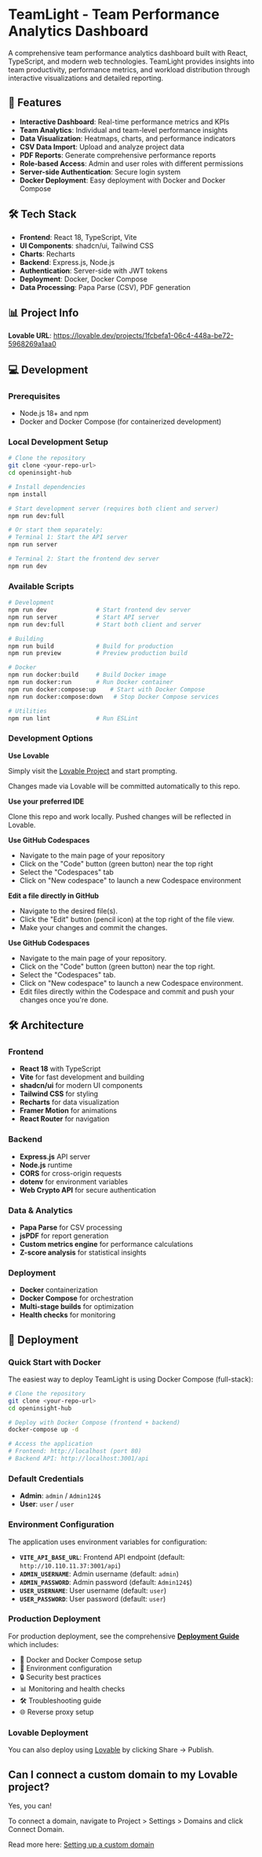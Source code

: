 # TeamLight - Team Performance Analytics Dashboard

A comprehensive team performance analytics dashboard built with React, TypeScript, and modern web technologies. TeamLight provides insights into team productivity, performance metrics, and workload distribution through interactive visualizations and detailed reporting.

## 🚀 Features

- **Interactive Dashboard**: Real-time performance metrics and KPIs
- **Team Analytics**: Individual and team-level performance insights
- **Data Visualization**: Heatmaps, charts, and performance indicators
- **CSV Data Import**: Upload and analyze project data
- **PDF Reports**: Generate comprehensive performance reports
- **Role-based Access**: Admin and user roles with different permissions
- **Server-side Authentication**: Secure login system
- **Docker Deployment**: Easy deployment with Docker and Docker Compose

## 🛠️ Tech Stack

- **Frontend**: React 18, TypeScript, Vite
- **UI Components**: shadcn/ui, Tailwind CSS
- **Charts**: Recharts
- **Backend**: Express.js, Node.js
- **Authentication**: Server-side with JWT tokens
- **Deployment**: Docker, Docker Compose
- **Data Processing**: Papa Parse (CSV), PDF generation

## 📊 Project Info

**Lovable URL**: https://lovable.dev/projects/1fcbefa1-06c4-448a-be72-5968269a1aa0

## 💻 Development

### Prerequisites
- Node.js 18+ and npm
- Docker and Docker Compose (for containerized development)

### Local Development Setup

```bash
# Clone the repository
git clone <your-repo-url>
cd openinsight-hub

# Install dependencies
npm install

# Start development server (requires both client and server)
npm run dev:full

# Or start them separately:
# Terminal 1: Start the API server
npm run server

# Terminal 2: Start the frontend dev server
npm run dev
```

### Available Scripts

```bash
# Development
npm run dev              # Start frontend dev server
npm run server           # Start API server
npm run dev:full         # Start both client and server

# Building
npm run build            # Build for production
npm run preview          # Preview production build

# Docker
npm run docker:build     # Build Docker image
npm run docker:run       # Run Docker container
npm run docker:compose:up    # Start with Docker Compose
npm run docker:compose:down   # Stop Docker Compose services

# Utilities
npm run lint             # Run ESLint
```

### Development Options

**Use Lovable**

Simply visit the [Lovable Project](https://lovable.dev/projects/1fcbefa1-06c4-448a-be72-5968269a1aa0) and start prompting.

Changes made via Lovable will be committed automatically to this repo.

**Use your preferred IDE**

Clone this repo and work locally. Pushed changes will be reflected in Lovable.

**Use GitHub Codespaces**

- Navigate to the main page of your repository
- Click on the "Code" button (green button) near the top right
- Select the "Codespaces" tab
- Click on "New codespace" to launch a new Codespace environment

**Edit a file directly in GitHub**

- Navigate to the desired file(s).
- Click the "Edit" button (pencil icon) at the top right of the file view.
- Make your changes and commit the changes.

**Use GitHub Codespaces**

- Navigate to the main page of your repository.
- Click on the "Code" button (green button) near the top right.
- Select the "Codespaces" tab.
- Click on "New codespace" to launch a new Codespace environment.
- Edit files directly within the Codespace and commit and push your changes once you're done.

## 🛠️ Architecture

### Frontend
- **React 18** with TypeScript
- **Vite** for fast development and building
- **shadcn/ui** for modern UI components
- **Tailwind CSS** for styling
- **Recharts** for data visualization
- **Framer Motion** for animations
- **React Router** for navigation

### Backend
- **Express.js** API server
- **Node.js** runtime
- **CORS** for cross-origin requests
- **dotenv** for environment variables
- **Web Crypto API** for secure authentication

### Data & Analytics
- **Papa Parse** for CSV processing
- **jsPDF** for report generation
- **Custom metrics engine** for performance calculations
- **Z-score analysis** for statistical insights

### Deployment
- **Docker** containerization
- **Docker Compose** for orchestration
- **Multi-stage builds** for optimization
- **Health checks** for monitoring

## 🐳 Deployment

### Quick Start with Docker

The easiest way to deploy TeamLight is using Docker Compose (full-stack):

```bash
# Clone the repository
git clone <your-repo-url>
cd openinsight-hub

# Deploy with Docker Compose (frontend + backend)
docker-compose up -d

# Access the application
# Frontend: http://localhost (port 80)
# Backend API: http://localhost:3001/api
```

### Default Credentials
- **Admin**: `admin` / `Admin124$`
- **User**: `user` / `user`

### Environment Configuration
The application uses environment variables for configuration:

- **`VITE_API_BASE_URL`**: Frontend API endpoint (default: `http://10.110.11.37:3001/api`)
- **`ADMIN_USERNAME`**: Admin username (default: `admin`)
- **`ADMIN_PASSWORD`**: Admin password (default: `Admin124$`)
- **`USER_USERNAME`**: User username (default: `user`)
- **`USER_PASSWORD`**: User password (default: `user`)

### Production Deployment

For production deployment, see the comprehensive [**Deployment Guide**](./DEPLOYMENT.md) which includes:

- 🐳 Docker and Docker Compose setup
- 🔧 Environment configuration
- 🔒 Security best practices
- 📊 Monitoring and health checks
- 🛠️ Troubleshooting guide
- 🌐 Reverse proxy setup

### Lovable Deployment

You can also deploy using [Lovable](https://lovable.dev/projects/1fcbefa1-06c4-448a-be72-5968269a1aa0) by clicking Share -> Publish.

## Can I connect a custom domain to my Lovable project?

Yes, you can!

To connect a domain, navigate to Project > Settings > Domains and click Connect Domain.

Read more here: [Setting up a custom domain](https://docs.lovable.dev/features/custom-domain#custom-domain)
